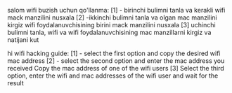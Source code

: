 salom wifi buzish uchun qo'llanma:
[1] - birinchi bulimni tanla va kerakli wifi mack manzilini nusxala
[2] -ikkinchi bulimni tanla va olgan mac manzilini  kirgiz
wifi foydalanuvchisining birini mack manzilini nusxala
[3] uchinchi bulimni tanla, wifi va   wifi foydalanuvchisining mac manzillarni kirgiz va natijani kut










hi wifi hacking guide:
[1] - select the first option and copy the desired wifi mac address
[2] - select the second option and enter the mac address you received
Copy the mac address of one of the wifi users
[3] Select the third option, enter the wifi and mac addresses of the wifi user and wait for the result
